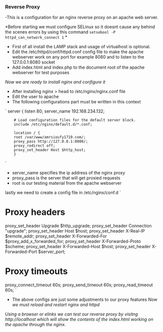 ### Reverse Proxy ###
-This is a configuration for an nginx reverse proxy on an apache web server.

*Before starting we must configure SELinux so it doesnt cause any behind the scenes errors by using this command `setsebool -P httpd_can_network_connect 1` *

- First of all install the LAMP stack and usage of virtualhost is optional.
- Edit the /etc/httpd/conf/httpd.conf config file to make the apache webserver work on any port for example 8080 and to listen to the 127.0.0.1:8080 socket
- Add index.html and index.php to the document root of the apache webserver for test purposes

*Now we are ready to install nginx and configure it*
- After installing nginx > head to /etc/nginx/nginx.conf file 
- Edit the user to apache 
- The following configurations part must be written in this context

`
    server {
        listen       80;
        server_name  192.168.234.132;

        # Load configuration files for the default server block.
        include /etc/nginx/default.d/*.conf;

        location / {
        root /var/www/amrsioufy1710.com/;
        proxy_pass http://127.0.0.1:8080/;
        proxy_redirect off;
        proxy_set_header Host $http_host;
        }
`
- server_name specifies the ip address of the nginx proxy
- proxy_pass is the server that will get proxied requests
- root is our testing material from the apache webserver

lastly we need to create a config file in /etc/nginx/conf.d
`
# Proxy headers
proxy_set_header Upgrade           $http_upgrade;
proxy_set_header Connection        "upgrade";
proxy_set_header Host              $host;
proxy_set_header X-Real-IP         $remote_addr;
proxy_set_header X-Forwarded-For   $proxy_add_x_forwarded_for;
proxy_set_header X-Forwarded-Proto $scheme;
proxy_set_header X-Forwarded-Host  $host;
proxy_set_header X-Forwarded-Port  $server_port;

# Proxy timeouts
proxy_connect_timeout              60s;
proxy_send_timeout                 60s;
proxy_read_timeout                 60s;
`

- The above configs are just some adjustments to our proxy features
*Now we must reload and restart nginx and httpd*

*Using a browser or elinks we can test our reverse proxy by visitng http://localhost which will show the contents of the index.html working on the apache through the nginx*.
